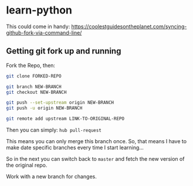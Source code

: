 # learn-python

This could come in handy: https://coolestguidesontheplanet.com/syncing-github-fork-via-command-line/

## Getting git fork up and running

Fork the Repo, then:

```bash
git clone FORKED-REPO

git branch NEW-BRANCH
git checkout NEW-BRANCH

git push --set-upstream origin NEW-BRANCH
git push -u origin NEW-BRANCH

git remote add upstream LINK-TO-ORIGINAL-REPO
```

Then you can simply: `hub pull-request`

This means you can only merge this branch once. So, that means I have to make date specific branches every time I start learning...

So in the next you can switch back to `master` and fetch the new version of the original repo.

Work with a new branch for changes.

